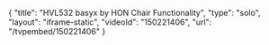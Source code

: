 {
    "title": "HVL532 basyx by HON Chair Functionality",
    "type": "solo",
    "layout": "iframe-static",
    "videoId": "150221406",
    "url": "\/tvpembed\/150221406"
}